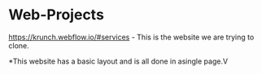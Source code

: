# Web-Projects
https://krunch.webflow.io/#services - This is the website we are trying to clone.

*This website has a basic layout and is all done in asingle page.V
